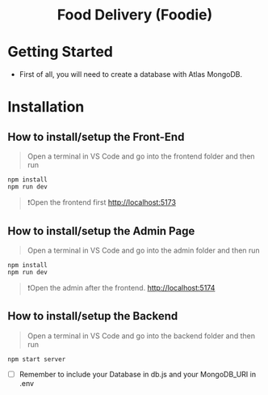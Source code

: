<h1 align="center">Food Delivery (Foodie)</h1>

# Getting Started

- First of all, you will need to create a database with Atlas MongoDB.



# Installation

<h2>How to install/setup the Front-End</h2>

> Open a terminal in VS Code and go into the frontend folder and then run

```
npm install
npm run dev
```
>❗Open the frontend first [http://localhost:5173](http://localhost:5173)

<h2>How to install/setup the Admin Page</h2>

> Open a terminal in VS Code and go into the admin folder and then run

```
npm install
npm run dev
```
>❗Open the admin after the frontend. [http://localhost:5174](http://localhost:5174)
   
<h2>How to install/setup the Backend</h2>

> Open a terminal in VS Code and go into the backend folder and then run

```
npm start server
```

- [ ] Remember to include your Database in db.js and your MongoDB_URI in .env
